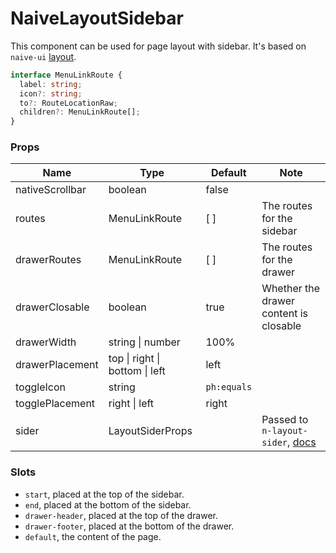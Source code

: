 # NaiveLayoutSidebar

This component can be used for page layout with sidebar. It's based on `naive-ui` [layout](https://www.naiveui.com/en-US/os-theme/components/layout).

```ts
interface MenuLinkRoute {
  label: string;
  icon?: string;
  to?: RouteLocationRaw;
  children?: MenuLinkRoute[];
}
```

### Props

| **Name**        | **Type**                       | **Default** | **Note**                                                                                                    |
| --------------- | ------------------------------ | ----------- | ----------------------------------------------------------------------------------------------------------- |
| nativeScrollbar | boolean                        | false       |                                                                                                             |
| routes          | MenuLinkRoute                  | \[ ]        | The routes for the sidebar                                                                                  |
| drawerRoutes    | MenuLinkRoute                  | \[ ]        | The routes for the drawer                                                                                   |
| drawerClosable  | boolean                        | true        | Whether the drawer content is closable                                                                      |
| drawerWidth     | string \| number               | 100%        |                                                                                                             |
| drawerPlacement | top \| right \| bottom \| left | left        |                                                                                                             |
| toggleIcon      | string                         | `ph:equals` |                                                                                                             |
| togglePlacement | right \| left                  | right       |                                                                                                             |
| sider           | LayoutSiderProps               |             | Passed to `n-layout-sider`, [docs](https://www.naiveui.com/en-US/dark/components/layout#Layout-Sider-Props) |

### Slots

- `start`, placed at the top of the sidebar.
- `end`, placed at the bottom of the sidebar.
- `drawer-header`, placed at the top of the drawer.
- `drawer-footer`, placed at the bottom of the drawer.
- `default`, the content of the page.
